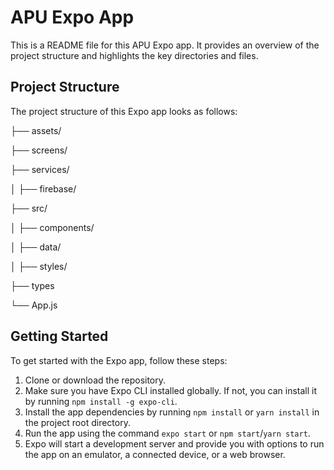 # APU Expo App

This is a README file for this APU Expo app. It provides an overview of the project structure and highlights the key directories and files.

## Project Structure

The project structure of this Expo app looks as follows:

├── assets/

├── screens/

├── services/

│ ├── firebase/

├── src/

│ ├── components/

│ ├── data/

│ ├── styles/

  ├── types

└── App.js


## Getting Started

To get started with the Expo app, follow these steps:

1. Clone or download the repository.
2. Make sure you have Expo CLI installed globally. If not, you can install it by running `npm install -g expo-cli`.
3. Install the app dependencies by running `npm install` or `yarn install` in the project root directory.
4. Run the app using the command `expo start` or `npm start`/`yarn start`.
5. Expo will start a development server and provide you with options to run the app on an emulator, a connected device, or a web browser.

